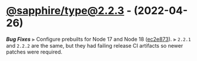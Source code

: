 # [@sapphire/type@2.2.3](https://github.com/sapphiredev/type/compare/v2.2.0...@sapphire/type@2.2.3) - (2022-04-26)
_**Bug Fixes**_
⫸ Configure prebuilts for Node 17 and Node 18 ([ec2e873](https://github.com/sapphiredev/type/commit/ec2e8733446e3fbb2af7231fb26a467be7f6591b)).
⫸ `2.2.1` and `2.2.2` are the same, but they had failing release CI artifacts so newer patches were required.